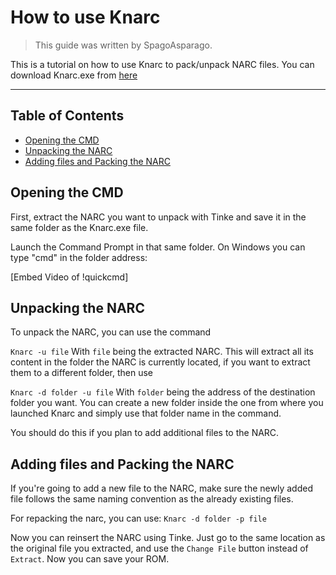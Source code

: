 # How to use Knarc
> This guide was written by SpagoAsparago.

This is a tutorial on how to use Knarc to pack/unpack NARC files.
You can download Knarc.exe from [here](https://github.com/kr3nshaw/knarc/releases/tag/1.0.0)

--- 
## Table of Contents
* [Opening the CMD](#section)
* [Unpacking the NARC](#section-2)
* [Adding files and Packing the NARC](#section-3)

## Opening the CMD
First, extract the NARC you want to unpack with Tinke and save it in the same folder as the Knarc.exe file.

Launch the Command Prompt in that same folder. On Windows you can type "cmd" in the folder address:

[Embed Video of !quickcmd]



## Unpacking the NARC

To unpack the NARC, you can use the command 

```Knarc -u file```
With `file` being the extracted NARC. This will extract all its content in the folder the NARC is currently located, if you want to extract them to a different folder, then use

```Knarc -d folder -u file```
With `folder` being the address of the destination folder you want. You can create a new folder inside the one from where you launched Knarc and simply use that folder name in the command.

You should do this if you plan to add additional files to the NARC.

## Adding files and Packing the NARC
If you're going to add a new file to the NARC, make sure the newly added file follows the same naming convention as the already existing files.

For repacking the narc, you can use: 
```Knarc -d folder -p file```

Now you can reinsert the NARC using Tinke. Just go to the same location as the original file you extracted, and use the `Change File` button instead of `Extract`. Now you can save your ROM.
